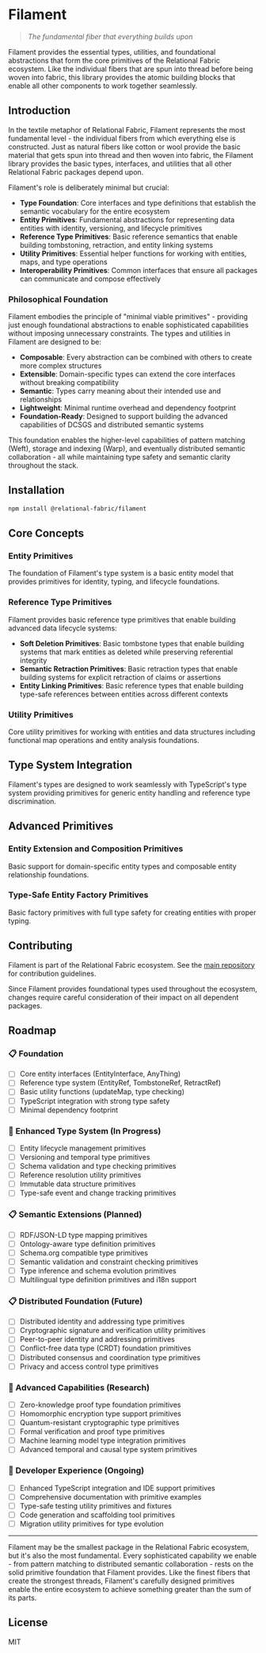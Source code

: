 # Filament

> *The fundamental fiber that everything builds upon*

Filament provides the essential types, utilities, and foundational abstractions that form the core primitives of the Relational Fabric ecosystem. Like the individual fibers that are spun into thread before being woven into fabric, this library provides the atomic building blocks that enable all other components to work together seamlessly.

## Introduction

In the textile metaphor of Relational Fabric, Filament represents the most fundamental level - the individual fibers from which everything else is constructed. Just as natural fibers like cotton or wool provide the basic material that gets spun into thread and then woven into fabric, the Filament library provides the basic types, interfaces, and utilities that all other Relational Fabric packages depend upon.

Filament's role is deliberately minimal but crucial:

- **Type Foundation**: Core interfaces and type definitions that establish the semantic vocabulary for the entire ecosystem
- **Entity Primitives**: Fundamental abstractions for representing data entities with identity, versioning, and lifecycle primitives
- **Reference Type Primitives**: Basic reference semantics that enable building tombstoning, retraction, and entity linking systems
- **Utility Primitives**: Essential helper functions for working with entities, maps, and type operations
- **Interoperability Primitives**: Common interfaces that ensure all packages can communicate and compose effectively

### Philosophical Foundation

Filament embodies the principle of "minimal viable primitives" - providing just enough foundational abstractions to enable sophisticated capabilities without imposing unnecessary constraints. The types and utilities in Filament are designed to be:

- **Composable**: Every abstraction can be combined with others to create more complex structures
- **Extensible**: Domain-specific types can extend the core interfaces without breaking compatibility  
- **Semantic**: Types carry meaning about their intended use and relationships
- **Lightweight**: Minimal runtime overhead and dependency footprint
- **Foundation-Ready**: Designed to support building the advanced capabilities of DCSGS and distributed semantic systems

This foundation enables the higher-level capabilities of pattern matching (Weft), storage and indexing (Warp), and eventually distributed semantic collaboration - all while maintaining type safety and semantic clarity throughout the stack.

## Installation

```bash
npm install @relational-fabric/filament
```

## Core Concepts

### Entity Primitives

The foundation of Filament's type system is a basic entity model that provides primitives for identity, typing, and lifecycle foundations.

### Reference Type Primitives

Filament provides basic reference type primitives that enable building advanced data lifecycle systems:

- **Soft Deletion Primitives**: Basic tombstone types that enable building systems that mark entities as deleted while preserving referential integrity
- **Semantic Retraction Primitives**: Basic retraction types that enable building systems for explicit retraction of claims or assertions
- **Entity Linking Primitives**: Basic reference types that enable building type-safe references between entities across different contexts

### Utility Primitives

Core utility primitives for working with entities and data structures including functional map operations and entity analysis foundations.

## Type System Integration

Filament's types are designed to work seamlessly with TypeScript's type system providing primitives for generic entity handling and reference type discrimination.

## Advanced Primitives

### Entity Extension and Composition Primitives

Basic support for domain-specific entity types and composable entity relationship foundations.

### Type-Safe Entity Factory Primitives

Basic factory primitives with full type safety for creating entities with proper typing.

## Contributing

Filament is part of the Relational Fabric ecosystem. See the [main repository](../../) for contribution guidelines.

Since Filament provides foundational types used throughout the ecosystem, changes require careful consideration of their impact on all dependent packages.

## Roadmap

### 📋 Foundation
- [ ] Core entity interfaces (EntityInterface, AnyThing)
- [ ] Reference type system (EntityRef, TombstoneRef, RetractRef)
- [ ] Basic utility functions (updateMap, type checking)
- [ ] TypeScript integration with strong type safety
- [ ] Minimal dependency footprint

### 🚧 Enhanced Type System (In Progress)
- [ ] Entity lifecycle management primitives
- [ ] Versioning and temporal type primitives
- [ ] Schema validation and type checking primitives
- [ ] Reference resolution utility primitives
- [ ] Immutable data structure primitives
- [ ] Type-safe event and change tracking primitives

### 📋 Semantic Extensions (Planned)
- [ ] RDF/JSON-LD type mapping primitives
- [ ] Ontology-aware type definition primitives
- [ ] Schema.org compatible type primitives
- [ ] Semantic validation and constraint checking primitives
- [ ] Type inference and schema evolution primitives
- [ ] Multilingual type definition primitives and i18n support

### 📋 Distributed Foundation (Future)
- [ ] Distributed identity and addressing type primitives
- [ ] Cryptographic signature and verification utility primitives
- [ ] Peer-to-peer identity and addressing primitives
- [ ] Conflict-free data type (CRDT) foundation primitives
- [ ] Distributed consensus and coordination type primitives
- [ ] Privacy and access control type primitives

### 🔮 Advanced Capabilities (Research)
- [ ] Zero-knowledge proof type foundation primitives
- [ ] Homomorphic encryption type support primitives
- [ ] Quantum-resistant cryptographic type primitives
- [ ] Formal verification and proof type primitives
- [ ] Machine learning model type integration primitives
- [ ] Advanced temporal and causal type system primitives

### 🎯 Developer Experience (Ongoing)
- [ ] Enhanced TypeScript integration and IDE support primitives
- [ ] Comprehensive documentation with primitive examples
- [ ] Type-safe testing utility primitives and fixtures
- [ ] Code generation and scaffolding tool primitives
- [ ] Migration utility primitives for type evolution

---

Filament may be the smallest package in the Relational Fabric ecosystem, but it's also the most fundamental. Every sophisticated capability we enable - from pattern matching to distributed semantic collaboration - rests on the solid primitive foundation that Filament provides. Like the finest fibers that create the strongest threads, Filament's carefully designed primitives enable the entire ecosystem to achieve something greater than the sum of its parts.

## License

MIT